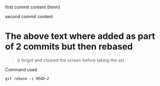 first commit content (hmm)

second commit content

# The above text where added as part of 2 commits but then rebased

> (i forgot and cleared the screen before taking the ss)

Command used 
```
git rebase -i HEAD~2 
```

